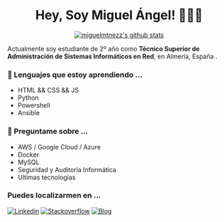<!--
[banner]()
-->
<h1 align="center">Hey, Soy Miguel Ángel! 👋👨‍💻</h1>

<p align="center">
  <a href="https://github.com/miguelmtnezz"><img src="https://github-readme-stats.vercel.app/api?username=miguelmtnezz&show_icons=true" alt="miguelmtnezz's github stats"></a>
</p>

Actualmente soy estudiante de 2º año como **Técnico Superior de Administración de Sistemas Informáticos en Red**, en Almería, España .

### 🌱 Lenguajes que estoy aprendiendo ...
  - HTML && CSS && JS
  - Python
  - Powershell
  - Ansible

### 💬 Preguntame sobre ...
  - AWS / Google Cloud / Azure
  - Docker
  - MySQL
  - Seguridad y Auditoría Informática
  - Ultimas tecnologías

### Puedes localizarmen en ...
[![Linkedin](https://img.shields.io/badge/-Linkedin-blue?style=flat-square&logo=Linkedin&logoColor=white&link=)]()
[![Stackoverflow](https://img.shields.io/badge/-StackOverflow-white?style=flat-square&logo=StackOverflow&logoColor=white$link=)]()
[![Blog](https://img.shields.io/badge/Blog-0A0A0A?style=flat-square&logo=dev.to&logoColor=white$link=)]()


